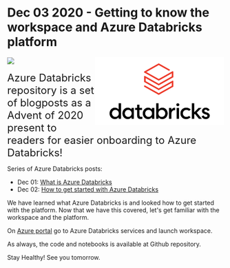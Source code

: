 
<!-- README.md was wriiten in beautiful MacDown  -->
# Dec 03 2020 - Getting to know the workspace and Azure Databricks platform
<img src="images/logo-databricks.png" align="right" width="300" />

<!-- badges: start -->
![](http://img.shields.io/badge/Azure-Databricks-red.svg)

<!-- badges: end -->

<span style="font-size: x-large; font-weight: normal;">Azure Databricks repository is 
a set of blogposts as a Advent of 2020 present to readers for easier onboarding
to Azure Databricks! </span>


Series of Azure Databricks posts:


<ul><li>Dec 01: <a rel="noreferrer noopener" href="hhttps://github.com/tomaztk/Azure-Databricks/blob/main/%20Dec%2001%202020%20-%20What%20is%20Azure%20DataBricks.md" target="_blank">What is Azure Databricks</a></li><li>Dec 02: <a href="https://github.com/tomaztk/Azure-Databricks/blob/main/%20Dec%2002%202020%20-%20How%20to%20get%20started%20with%20Azure%20Databricks.md" target="_blank" rel="noreferrer noopener">How to get started with Azure Databricks</a></li></ul>


<p>We have learned what Azure Databricks is and looked how to get started with the platform. Now that we have this covered, let's get familiar with the workspace and the platform.</p>


<p>On <a rel="noreferrer noopener" href="https://portal.azure.com/" target="_blank">Azure portal</a> go to Azure Databricks services and launch workspace.</p>




As always, the code and notebooks is available at Github repository.

Stay Healthy! See you tomorrow.

